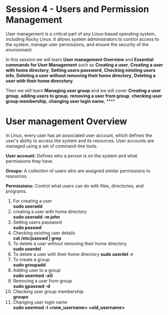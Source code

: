 # Session 4 - Users and Permission Management

User management is a critical part of any Linux-based operating system, including Rocky Linux. It allows system administrators to control access to the system, manage user permissions, and ensure the security of the environment.

In this session we will learn **User management Overview** and **Essential commands for User Management** such as **Creating a user**, **Creating a user with home directory**, **Setting users password**, **Checking existing users info**, **Deleting a user without removing their home directory**, **Deleting a user with their home direcctory**.

Then we will learn **Managing user group** and we will cover **Creating a user group**, **adding users to group**, **removing a user from group**, **checking user group membership**, **changing user login name**, ****

# User management Overview

In Linux, every user has an associated user account, which defines the user's ability to access the system and its resources. User accounts are managed using a set of command-line tools.

**User account:** Defines who a person is on the system and what permissions they have.

**Groups:** A collection of users who are assigned similar permissions to resources.

**Permissions:** Control what users can do with files, directories, and programs.

1. For creating a user  
**sudo useradd <username>**
2. creating a user with home directory  
**sudo useradd -m john**
3. Setting users password  
**sudo passwd <username>**
4. Checking existing user details  
**cat /etc/passwd | grep <username>**
5. To delete a user without removing their home directory  
**sudo userdel <username>**  
6. To delete a user with their home directory
**sudo userdel -r <username>**
7. To create a group  
**sudo groupadd <groupname>**
8. Adding user to a group  
**sudo usermod -aG <groupname> <username>**
9. Removing a user from group  
**sudo gpasswd -d <username> <groupname>**
10. Checking user group membership  
**groups <username>**
11. Changing user login name  
**sudo usermod -l <new_username> <old_username>**


